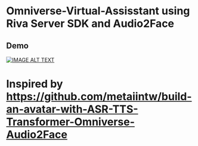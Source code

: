 # Omniverse-Virtual-Assisstant using Riva Server SDK and Audio2Face

## Demo
[![IMAGE ALT TEXT](http://img.youtube.com/vi/kv9QM-SODIM/maxresdefault.jpg)](https://youtu.be/kv9QM-SODIM "Video Title")


# Inspired by https://github.com/metaiintw/build-an-avatar-with-ASR-TTS-Transformer-Omniverse-Audio2Face
